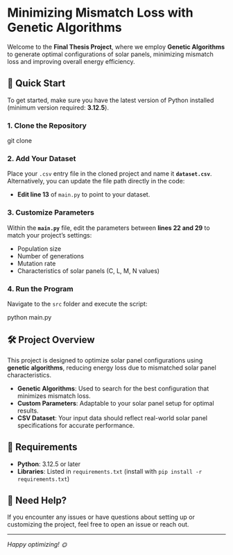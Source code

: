 # Minimizing Mismatch Loss with Genetic Algorithms

Welcome to the **Final Thesis Project**, where we employ **Genetic Algorithms** to generate optimal configurations of solar panels, minimizing mismatch loss and improving overall energy efficiency.

## 🚀 Quick Start

To get started, make sure you have the latest version of Python installed (minimum version required: **3.12.5**).

### 1. Clone the Repository

git clone

### 2. Add Your Dataset
Place your `.csv` entry file in the cloned project and name it **`dataset.csv`**. Alternatively, you can update the file path directly in the code:
- **Edit line 13** of `main.py` to point to your dataset.

### 3. Customize Parameters
Within the **`main.py`** file, edit the parameters between **lines 22 and 29** to match your project’s settings:
- Population size
- Number of generations
- Mutation rate
- Characteristics of solar panels (C, L, M, N values)

### 4. Run the Program
Navigate to the `src` folder and execute the script:

python main.py


## 🛠 Project Overview
This project is designed to optimize solar panel configurations using **genetic algorithms**, reducing energy loss due to mismatched solar panel characteristics.

- **Genetic Algorithms**: Used to search for the best configuration that minimizes mismatch loss.
- **Custom Parameters**: Adaptable to your solar panel setup for optimal results.
- **CSV Dataset**: Your input data should reflect real-world solar panel specifications for accurate performance.

## 📄 Requirements
- **Python**: 3.12.5 or later
- **Libraries**: Listed in `requirements.txt` (install with `pip install -r requirements.txt`)

## 📧 Need Help?
If you encounter any issues or have questions about setting up or customizing the project, feel free to open an issue or reach out.

---

*Happy optimizing! 🌞*
